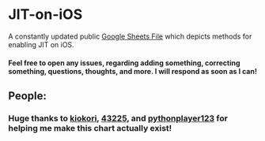 # JIT-on-iOS
A constantly updated public [Google Sheets File](https://docs.google.com/spreadsheets/d/17P1FD7huCMAMKnM6Je3vyxt9cEDbX7iS-1GjLbykSRs/edit?gid=62226392#gid=62226392) which depicts methods for enabling JIT on iOS.

#### Feel free to open any issues, regarding adding something, correcting something, questions, thoughts, and more. I will respond as soon as I can!

## People:

### Huge thanks to [kiokori](https://github.com/kiokori-git), [43225](https://github.com/43225), and [pythonplayer123](https://github.com/junepark678) for helping me make this chart actually exist!
